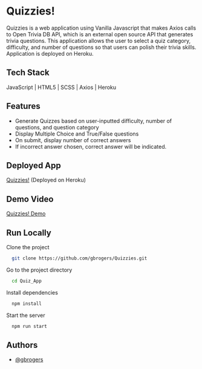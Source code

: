 # Quizzies!

Quizzies is a web application using Vanilla Javascript that makes Axios calls to Open Trivia DB API, which is an external open source API that generates trivia questions. This application allows the user to select a quiz category, difficulty, and number of questions so that users can polish their trivia skills. Application is deployed on Heroku.

## Tech Stack

JavaScript | HTML5 | SCSS | Axios | Heroku

## Features

- Generate Quizzes based on user-inputted difficulty, number of questions, and question category
- Display Multiple Choice and True/False questions
- On submit, display number of correct answers
- If incorrect answer chosen, correct answer will be indicated.

## Deployed App

[Quizzies!](https://quizzies-gbr.herokuapp.com/) (Deployed on Heroku)

## Demo Video

[Quizzies! Demo](https://vimeo.com/612848644)

## Run Locally

Clone the project

```bash
  git clone https://github.com/gbrogers/Quizzies.git
```

Go to the project directory

```bash
  cd Quiz_App
```

Install dependencies

```bash
  npm install
```

Start the server

```bash
  npm run start
```

## Authors

- [@gbrogers](https://www.github.com/gbrogers)
